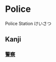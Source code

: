 # Police
Police Station
けいさつ

## Kanji
### [警](../Kanji/kanji-dict/警.md)[察](../Kanji/kanji-dict/察.md)